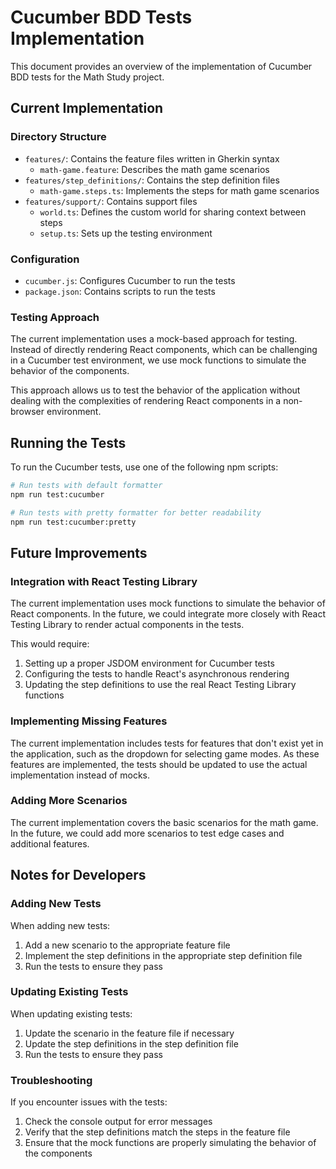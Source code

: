 # Cucumber BDD Tests Implementation

This document provides an overview of the implementation of Cucumber BDD tests for the Math Study project.

## Current Implementation

### Directory Structure

- `features/`: Contains the feature files written in Gherkin syntax
  - `math-game.feature`: Describes the math game scenarios
- `features/step_definitions/`: Contains the step definition files
  - `math-game.steps.ts`: Implements the steps for math game scenarios
- `features/support/`: Contains support files
  - `world.ts`: Defines the custom world for sharing context between steps
  - `setup.ts`: Sets up the testing environment

### Configuration

- `cucumber.js`: Configures Cucumber to run the tests
- `package.json`: Contains scripts to run the tests

### Testing Approach

The current implementation uses a mock-based approach for testing. Instead of directly rendering React components, which can be challenging in a Cucumber test environment, we use mock functions to simulate the behavior of the components.

This approach allows us to test the behavior of the application without dealing with the complexities of rendering React components in a non-browser environment.

## Running the Tests

To run the Cucumber tests, use one of the following npm scripts:

```bash
# Run tests with default formatter
npm run test:cucumber

# Run tests with pretty formatter for better readability
npm run test:cucumber:pretty
```

## Future Improvements

### Integration with React Testing Library

The current implementation uses mock functions to simulate the behavior of React components. In the future, we could integrate more closely with React Testing Library to render actual components in the tests.

This would require:
1. Setting up a proper JSDOM environment for Cucumber tests
2. Configuring the tests to handle React's asynchronous rendering
3. Updating the step definitions to use the real React Testing Library functions

### Implementing Missing Features

The current implementation includes tests for features that don't exist yet in the application, such as the dropdown for selecting game modes. As these features are implemented, the tests should be updated to use the actual implementation instead of mocks.

### Adding More Scenarios

The current implementation covers the basic scenarios for the math game. In the future, we could add more scenarios to test edge cases and additional features.

## Notes for Developers

### Adding New Tests

When adding new tests:
1. Add a new scenario to the appropriate feature file
2. Implement the step definitions in the appropriate step definition file
3. Run the tests to ensure they pass

### Updating Existing Tests

When updating existing tests:
1. Update the scenario in the feature file if necessary
2. Update the step definitions in the step definition file
3. Run the tests to ensure they pass

### Troubleshooting

If you encounter issues with the tests:
1. Check the console output for error messages
2. Verify that the step definitions match the steps in the feature file
3. Ensure that the mock functions are properly simulating the behavior of the components